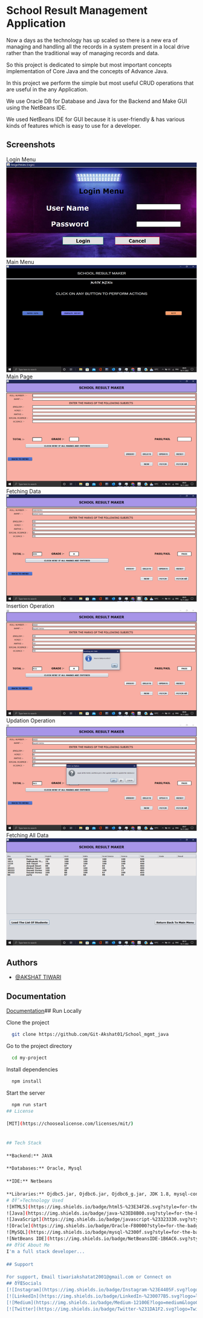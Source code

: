 # School Result Management Application


Now a days as the technology has up scaled so there is a new era of managing and handling all the records in a system present in a local drive rather than the traditional way of managing records and data.


So this project is dedicated to simple but most important concepts implementation of Core Java and the concepts of Advance Java.


In this project we perform the simple but most useful CRUD operations that are useful in the any Application.


We use Oracle DB for Database and Java for the Backend and Make GUI using the NetBeans IDE.


We used NetBeans IDE for GUI because it is user-friendly & has various kinds of features which is easy to use for a developer.
## Screenshots

Login Menu ![Login Menu](https://github.com/Git-Akshat01/School_mgmt_java/blob/main/Screenshots/Login.png)
Main Menu ![Main Menu](https://github.com/Git-Akshat01/School_mgmt_java/blob/main/Screenshots/MainMenu.png)
Main Page ![Main Page](https://github.com/Git-Akshat01/School_mgmt_java/blob/main/Screenshots/MainPage.png)
Fetching Data ![Fetching Data](https://github.com/Git-Akshat01/School_mgmt_java/blob/main/Screenshots/Insertion.png)
Insertion Operation ![Insertion Operation](https://github.com/Git-Akshat01/School_mgmt_java/blob/main/Screenshots/Inserted.png)
Updation Operation ![Updation Operation](https://github.com/Git-Akshat01/School_mgmt_java/blob/main/Screenshots/Updation.png)
Fetching All Data ![Fetching All Data](https://github.com/Git-Akshat01/School_mgmt_java/blob/main/Screenshots/LoadResult.png)


## Authors

- [@AKSHAT TIWARI](https://github.com/Git-Akshat01)
## Documentation

[Documentation](https://github.com/Git-Akshat01/School_mgmt_java/blob/main/dist/javadoc/index.html)## Run Locally

Clone the project

```bash
  git clone https://github.com/Git-Akshat01/School_mgmt_java
```

Go to the project directory

```bash
  cd my-project
```

Install dependencies

```bash
  npm install
```

Start the server

```bash
  npm run start
## License

[MIT](https://choosealicense.com/licenses/mit/)


## Tech Stack

**Backend:** JAVA

**Databases:** Oracle, Mysql

**IDE:** Netbeans

**Libraries:** Ojdbc5.jar, Ojdbc6.jar, Ojdbc6_g.jar, JDK 1.8, mysql-connector-java-8.0.2
# ðŸ’»Technology Used
![HTML5](https://img.shields.io/badge/html5-%23E34F26.svg?style=for-the-badge&logo=html5&logoColor=white) 
![Java](https://img.shields.io/badge/java-%23ED8B00.svg?style=for-the-badge&logo=java&logoColor=white)
![JavaScript](https://img.shields.io/badge/javascript-%23323330.svg?style=for-the-badge&logo=javascript&logoColor=%23F7DF1E) 
![Oracle](https://img.shields.io/badge/Oracle-F80000?style=for-the-badge&logo=oracle&logoColor=white)
![MySQL](https://img.shields.io/badge/mysql-%2300f.svg?style=for-the-badge&logo=mysql&logoColor=white) 
![NetBeans IDE](https://img.shields.io/badge/NetBeansIDE-1B6AC6.svg?style=for-the-badge&logo=apache-netbeans-ide&logoColor=white)
## ðŸš€ About Me
I'm a full stack developer...

## Support

For support, Email tiwariakshatat2001@gmail.com or Connect on 
## ðŸŒSocials
[![Instagram](https://img.shields.io/badge/Instagram-%23E4405F.svg?logo=Instagram&logoColor=white)](https://instagram.com/akshat.tiwari.7) 
[![LinkedIn](https://img.shields.io/badge/LinkedIn-%230077B5.svg?logo=linkedin&logoColor=white)](https://linkedin.com/in/www.linkedin.com/in/akshat-tiwari-18a5a2192) 
[![Medium](https://img.shields.io/badge/Medium-12100E?logo=medium&logoColor=white)](https://medium.com/@akshattiwari0901) 
[![Twitter](https://img.shields.io/badge/Twitter-%231DA1F2.svg?logo=Twitter&logoColor=white)](https://twitter.com/AkshatT42615638)  
